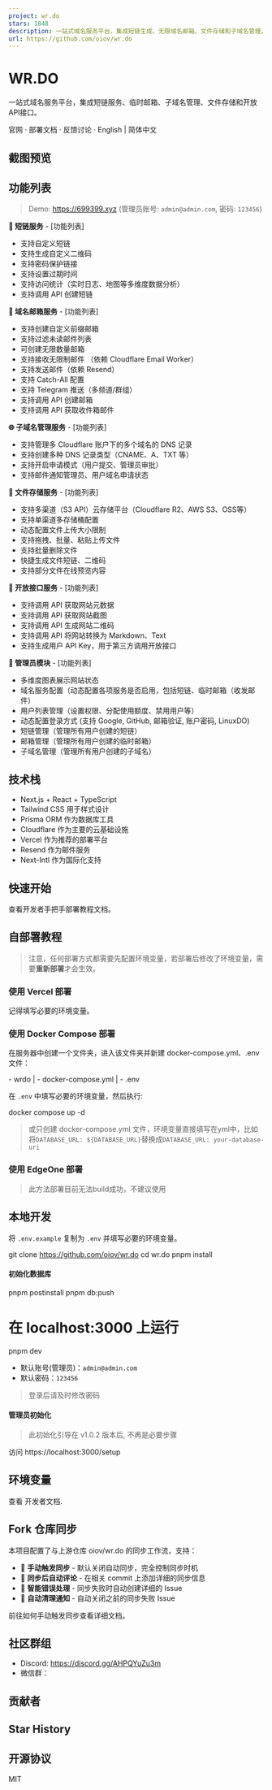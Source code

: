 ```yaml
---
project: wr.do
stars: 1848
description: 一站式域名服务平台，集成短链生成、无限域名邮箱、文件存储和子域名管理，带有管理员面板，支持自部署
url: https://github.com/oiov/wr.do
---
```


WR.DO
=====

一站式域名服务平台，集成短链服务、临时邮箱、子域名管理、文件存储和开放API接口。

官网 · 部署文档 · 反馈讨论 · English | 简体中文

  
  

截图预览
----

功能列表
----

> Demo: https://699399.xyz (管理员账号: `admin@admin.com`, 密码: `123456`)

**🔗 短链服务** - \[功能列表\]

-   支持自定义短链
-   支持生成自定义二维码
-   支持密码保护链接
-   支持设置过期时间
-   支持访问统计（实时日志、地图等多维度数据分析）
-   支持调用 API 创建短链

**📮 域名邮箱服务** - \[功能列表\]

-   支持创建自定义前缀邮箱
-   支持过滤未读邮件列表
-   可创建无限数量邮箱
-   支持接收无限制邮件 （依赖 Cloudflare Email Worker）
-   支持发送邮件（依赖 Resend）
-   支持 Catch-All 配置
-   支持 Telegram 推送（多频道/群组）
-   支持调用 API 创建邮箱
-   支持调用 API 获取收件箱邮件

**🌐 子域名管理服务** - \[功能列表\]

-   支持管理多 Cloudflare 账户下的多个域名的 DNS 记录
-   支持创建多种 DNS 记录类型（CNAME、A、TXT 等）
-   支持开启申请模式（用户提交、管理员审批）
-   支持邮件通知管理员、用户域名申请状态

**📂 文件存储服务** - \[功能列表\]

-   支持多渠道（S3 API）云存储平台（Cloudflare R2、AWS S3、OSS等）
-   支持单渠道多存储桶配置
-   动态配置文件上传大小限制
-   支持拖拽、批量、粘贴上传文件
-   支持批量删除文件
-   快捷生成文件短链、二维码
-   支持部分文件在线预览内容

**📡 开放接口服务** - \[功能列表\]

-   支持调用 API 获取网站元数据
-   支持调用 API 获取网站截图
-   支持调用 API 生成网站二维码
-   支持调用 API 将网站转换为 Markdown、Text
-   支持生成用户 API Key，用于第三方调用开放接口

**👑 管理员模块** - \[功能列表\]

-   多维度图表展示网站状态
-   域名服务配置（动态配置各项服务是否启用，包括短链、临时邮箱（收发邮件）
-   用户列表管理（设置权限、分配使用额度、禁用用户等）
-   动态配置登录方式 (支持 Google, GitHub, 邮箱验证, 账户密码, LinuxDO)
-   短链管理（管理所有用户创建的短链）
-   邮箱管理（管理所有用户创建的临时邮箱）
-   子域名管理（管理所有用户创建的子域名）

技术栈
---

-   Next.js + React + TypeScript
-   Tailwind CSS 用于样式设计
-   Prisma ORM 作为数据库工具
-   Cloudflare 作为主要的云基础设施
-   Vercel 作为推荐的部署平台
-   Resend 作为邮件服务
-   Next-Intl 作为国际化支持

快速开始
----

查看开发者手把手部署教程文档。

自部署教程
-----

> 注意，任何部署方式都需要先配置环境变量，若部署后修改了环境变量，需要**重新部署**才会生效。

### 使用 Vercel 部署

记得填写必要的环境变量。

### 使用 Docker Compose 部署

在服务器中创建一个文件夹，进入该文件夹并新建 docker-compose.yml、.env 文件：

\- wrdo
  | - docker-compose.yml
  | - .env

在 `.env` 中填写必要的环境变量，然后执行:

docker compose up -d

> 或只创建 docker-compose.yml 文件，环境变量直接填写在yml中，比如将`DATABASE_URL: ${DATABASE_URL}`替换成`DATABASE_URL: your-database-uri`

### 使用 EdgeOne 部署

> 此方法部署目前无法build成功，不建议使用

本地开发
----

将 `.env.example` 复制为 `.env` 并填写必要的环境变量。

git clone https://github.com/oiov/wr.do
cd wr.do
pnpm install

#### 初始化数据库

pnpm postinstall
pnpm db:push

# 在 localhost:3000 上运行
pnpm dev

-   默认账号(管理员)：`admin@admin.com`
-   默认密码：`123456`

> 登录后请及时修改密码

#### 管理员初始化

> 此初始化引导在 v1.0.2 版本后, 不再是必要步骤

访问 https://localhost:3000/setup

环境变量
----

查看 开发者文档.

Fork 仓库同步
---------

本项目配置了与上游仓库 oiov/wr.do 的同步工作流，支持：

-   🔄 **手动触发同步** - 默认关闭自动同步，完全控制同步时机
-   💬 **同步后自动评论** - 在相关 commit 上添加详细的同步信息
-   🚨 **智能错误处理** - 同步失败时自动创建详细的 Issue
-   🧹 **自动清理通知** - 自动关闭之前的同步失败 Issue

前往如何手动触发同步查看详细文档。

社区群组
----

-   Discord: https://discord.gg/AHPQYuZu3m
-   微信群：

贡献者
---

Star History
------------

开源协议
----

MIT
